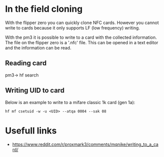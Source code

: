 # In the field cloning
With the flipper zero you can quickly clone NFC cards. However you cannot write to cards because it only supports LF (low frequency) writing.

With the pm3 it is possible to write to a card with the collected information. The file on the flipper zero is a '.nfc' file. This can be opened in a text editor and the information can be read.

## Reading card
pm3-> hf search

## Writing UID to card
Below is an example to write to a mifare classic 1k card (gen 1a):
```
hf mf csetuid -w -u <UID> --atqa 0004 --sak 08
```


# Usefull links
- https://www.reddit.com/r/proxmark3/comments/mqnike/writing_to_a_card/
